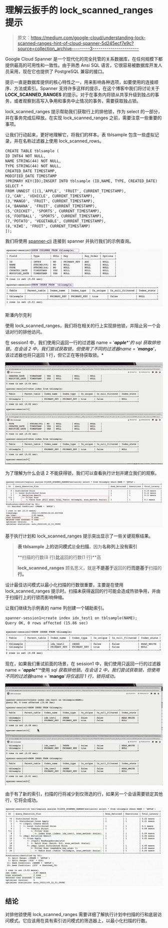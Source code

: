 # 理解云扳手的 lock_scanned_ranges 提示

> 原文：<https://medium.com/google-cloud/understanding-lock-scanned-ranges-hint-of-cloud-spanner-5d245ecf7e9c?source=collection_archive---------3----------------------->

Google Cloud Spanner 是一个现代化的完全托管的关系数据库，在任何规模下都提供最高的可用性和一致性。由于熟悉 Ansi SQL 语言，它很容易被数据库开发人员采用，现在它也提供了 PostgreSQL 兼容的接口。

提示一直是数据库提供的核心特性之一，用来影响各种选项，如要使用的连接顺序、方法或索引。Spanner 支持许多这样的提示，在这个博客中我们将讨论关于 **LOCK_SCANNED_RANGES** 的提示。对于在事务内将锁从共享升级到独占的事务，或者观察到高写入争用和事务中止情况的事务，需要获取独占锁。

lock_scanned_ranges 提示帮助我们获取行上的排他锁，作为 select 的一部分，并在事务完成后释放。在实现 lock_scanned_ranges 之前，需要注意一些重要的事项。

让我们行动起来，更好地理解它，将我们的样本。表 tblsample 包含一些虚拟记录，并在名称过滤器上使用 lock_scanned_rows。

```
CREATE TABLE tblsample (
ID INT64 NOT NULL,
NAME STRING(44) NOT NULL,
TYPE STRING(44) NOT NULL,
CREATED_DATE TIMESTAMP,
MODIFIED_DATE TIMESTAMP
)PRIMARY KEY(ID);INSERT INTO tblsample (ID,NAME, TYPE, CREATED_DATE)
SELECT *
FROM UNNEST ([(1,'APPLE', 'FRUIT', CURRENT_TIMESTAMP),
(2,'CAR', 'VEHICLE', CURRENT_TIMESTAMP),
(3,'MANGO', 'FRUIT', CURRENT_TIMESTAMP),
(4,'BANANA', 'FRUIT', CURRENT_TIMESTAMP),
(5,'CRICKET', 'SPORTS', CURRENT_TIMESTAMP),
(6,'FOOTBALL', 'SPORTS', CURRENT_TIMESTAMP),
(7,'POTATO', 'VEGETABLE', CURRENT_TIMESTAMP),
(8,'KIWI', 'FRUIT', CURRENT_TIMESTAMP)
]);
```

我们将使用 [spanner-cli](https://github.com/cloudspannerecosystem/spanner-cli) 连接到 spanner 并执行我们的示例查询。

![](img/f9f3b05f41096ee36c91137f5afc0d3f.png)

斯潘内尔克利

使用 lock_scanned_ranges，我们将在相关的行上实现排他锁，并阻止另一个会话对行的排他访问。

在 session1 中，我们使用只返回一行的过滤器 name = '***apple****'*的 *sql 获取排他锁。在会话 2 中，我们尝试获取锁，但使用了不同的过滤器*name = '****mango****'*，该过滤器也将只返回 1 行，但它正在等待获取锁。*

![](img/e457fe0358de57ddd4969e6795999733.png)

为了理解为什么会话 2 不能获得锁，我们可以查看执行计划并建立我们的观察。

![](img/7b240eda9108ef4199c72f946844d843.png)

基于执行计划和 lock_scanned_ranges 提示突出显示了一些关键观察结果。

> **表 tblsample 上的访问模式**是**全扫描**，因为**名称列上没有索引**
> 
> **扫描的行数(8 行)**比**返回的行数(1 行)**高
> 
> **lock_scanned_ranges** 顾名思义，就是**不是基于**返回的**行而是基于**扫描的**行。**

设计最佳访问模式以最小化扫描的行数很重要，主要是在使用 lock_scanned_ranges 提示时。扫描未获得返回的行可能会造成热锁争用，并由于扫描行上的行锁而影响伸缩。

让我们继续为示例表的 name 列创建一个辅助索引。

```
spanner-session1>create index idx_test1 on tblsample(NAME);
Query OK, 0 rows affected (15.86 sec)
```

![](img/573285867ad9fd6eba9d77be05d92405.png)

现在，如果我们重试前面的场景，在 session1 中，我们使用只返回一行的过滤器 name = '***apple****'*使用 *sql 获取排他锁。在会话 2 中，我们尝试获取锁，但使用不同的过滤器*name = '****mango****'*将仅返回 1 行，锁将成功。*

![](img/87d9761658dbf16a50edb9f1533f1aff.png)

由于有了新的索引，扫描的行将减少到仅筛选的行，如果另一个会话需要锁定其他行，它将会成功。

![](img/f21645a9f944607b97eed4f8dd930af0.png)

## 结论

对排他锁使用 lock_scanned_ranges 需要详细了解执行计划中扫描的行和底层访问模式。它应该用在具有索引访问模式的筛选器上，以最小化扫描的行数。